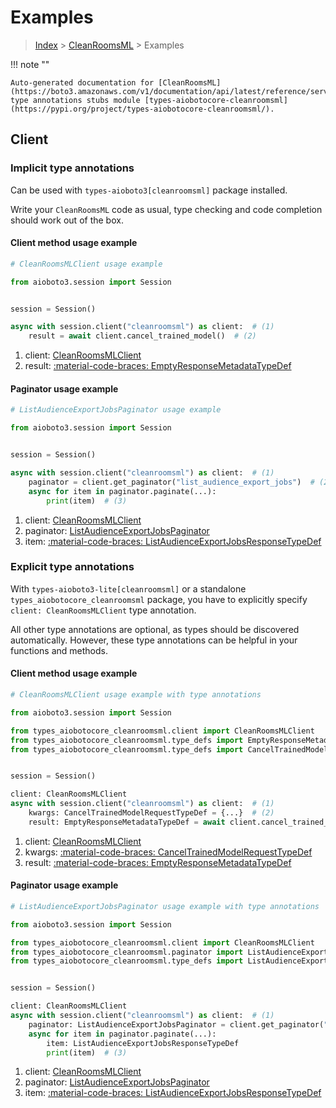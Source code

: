 # Examples

> [Index](../README.md) > [CleanRoomsML](./README.md) > Examples

!!! note ""

    Auto-generated documentation for [CleanRoomsML](https://boto3.amazonaws.com/v1/documentation/api/latest/reference/services/cleanroomsml.html#cleanroomsml)
    type annotations stubs module [types-aiobotocore-cleanroomsml](https://pypi.org/project/types-aiobotocore-cleanroomsml/).

## Client

### Implicit type annotations

Can be used with `types-aioboto3[cleanroomsml]` package installed.

Write your `CleanRoomsML` code as usual,
type checking and code completion should work out of the box.



#### Client method usage example

```python
# CleanRoomsMLClient usage example

from aioboto3.session import Session


session = Session()

async with session.client("cleanroomsml") as client:  # (1)
    result = await client.cancel_trained_model()  # (2)
```

1. client: [CleanRoomsMLClient](./client.md)
2. result: [:material-code-braces: EmptyResponseMetadataTypeDef](./type_defs.md#emptyresponsemetadatatypedef)



#### Paginator usage example

```python
# ListAudienceExportJobsPaginator usage example

from aioboto3.session import Session


session = Session()

async with session.client("cleanroomsml") as client:  # (1)
    paginator = client.get_paginator("list_audience_export_jobs")  # (2)
    async for item in paginator.paginate(...):
        print(item)  # (3)
```

1. client: [CleanRoomsMLClient](./client.md)
2. paginator: [ListAudienceExportJobsPaginator](./paginators.md#listaudienceexportjobspaginator)
3. item: [:material-code-braces: ListAudienceExportJobsResponseTypeDef](./type_defs.md#listaudienceexportjobsresponsetypedef)




### Explicit type annotations

With `types-aioboto3-lite[cleanroomsml]`
or a standalone `types_aiobotocore_cleanroomsml` package, you have to explicitly specify
`client: CleanRoomsMLClient` type annotation.

All other type annotations are optional, as types should be discovered automatically.
However, these type annotations can be helpful in your functions and methods.


#### Client method usage example

```python
# CleanRoomsMLClient usage example with type annotations

from aioboto3.session import Session

from types_aiobotocore_cleanroomsml.client import CleanRoomsMLClient
from types_aiobotocore_cleanroomsml.type_defs import EmptyResponseMetadataTypeDef
from types_aiobotocore_cleanroomsml.type_defs import CancelTrainedModelRequestTypeDef


session = Session()

client: CleanRoomsMLClient
async with session.client("cleanroomsml") as client:  # (1)
    kwargs: CancelTrainedModelRequestTypeDef = {...}  # (2)
    result: EmptyResponseMetadataTypeDef = await client.cancel_trained_model(**kwargs)  # (3)
```

1. client: [CleanRoomsMLClient](./client.md)
2. kwargs: [:material-code-braces: CancelTrainedModelRequestTypeDef](./type_defs.md#canceltrainedmodelrequesttypedef)
3. result: [:material-code-braces: EmptyResponseMetadataTypeDef](./type_defs.md#emptyresponsemetadatatypedef)



#### Paginator usage example

```python
# ListAudienceExportJobsPaginator usage example with type annotations

from aioboto3.session import Session

from types_aiobotocore_cleanroomsml.client import CleanRoomsMLClient
from types_aiobotocore_cleanroomsml.paginator import ListAudienceExportJobsPaginator
from types_aiobotocore_cleanroomsml.type_defs import ListAudienceExportJobsResponseTypeDef


session = Session()

client: CleanRoomsMLClient
async with session.client("cleanroomsml") as client:  # (1)
    paginator: ListAudienceExportJobsPaginator = client.get_paginator("list_audience_export_jobs")  # (2)
    async for item in paginator.paginate(...):
        item: ListAudienceExportJobsResponseTypeDef
        print(item)  # (3)
```

1. client: [CleanRoomsMLClient](./client.md)
2. paginator: [ListAudienceExportJobsPaginator](./paginators.md#listaudienceexportjobspaginator)
3. item: [:material-code-braces: ListAudienceExportJobsResponseTypeDef](./type_defs.md#listaudienceexportjobsresponsetypedef)




